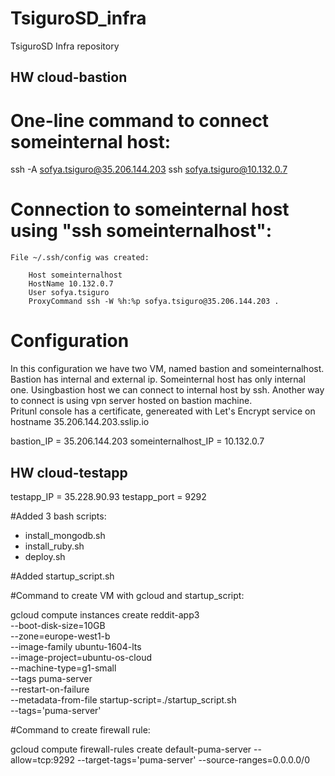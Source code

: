 # TsiguroSD_infra
TsiguroSD Infra repository

## HW cloud-bastion

# One-line command to connect someinternal host:
ssh -A  sofya.tsiguro@35.206.144.203 ssh sofya.tsiguro@10.132.0.7

# Connection to someinternal host using "ssh someinternalhost":
	File ~/.ssh/config was created:  
	
		Host someinternalhost
		HostName 10.132.0.7 
		User sofya.tsiguro 
		ProxyCommand ssh -W %h:%p sofya.tsiguro@35.206.144.203 . 
    
# Configuration

In this configuration we have two VM, named bastion and someinternalhost. Bastion has internal and external ip. Someinternal host has only internal one. Usingbastion host we can connect to internal host by ssh. Another way to connect is using vpn server hosted on bastion machine.  
Pritunl console has a certificate, genereated with Let's Encrypt service on hostname 35.206.144.203.sslip.io

bastion_IP = 35.206.144.203 
someinternalhost_IP = 10.132.0.7 

## HW cloud-testapp

testapp_IP = 35.228.90.93 
testapp_port = 9292

#Added 3 bash scripts:

 - install_mongodb.sh
 - install_ruby.sh
 - deploy.sh

#Added startup_script.sh

#Command to create VM with gcloud and startup_script:

gcloud compute instances create reddit-app3\
  --boot-disk-size=10GB \
  --zone=europe-west1-b \
  --image-family ubuntu-1604-lts \
  --image-project=ubuntu-os-cloud \
  --machine-type=g1-small \
  --tags puma-server \
  --restart-on-failure \
  --metadata-from-file startup-script=./startup_script.sh \
  --tags='puma-server'

#Command to create firewall rule:

gcloud compute firewall-rules create default-puma-server  --allow=tcp:9292 --target-tags='puma-server' --source-ranges=0.0.0.0/0


